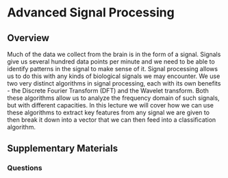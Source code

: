 # Advanced Signal Processing

## Overview 
Much of the data we collect from the brain is in the form of a signal. Signals give us several hundred data points per minute and we need to be able to identify patterns in the signal to make sense of it. Signal processing allows us to do this with any kinds of biological signals we may encounter. We use two very distinct algorithms in signal processing, each with its own benefits - the Discrete Fourier Transform (DFT) and the Wavelet transform. Both these algorithms allow us to analyze the frequency domain of such signals, but with different capacities. In this lecture we will cover how we can use these algorithms to extract key features from any signal we are given to then break it down into a vector that we can then feed into a classification algorithm. 

## Supplementary Materials 

### Questions


